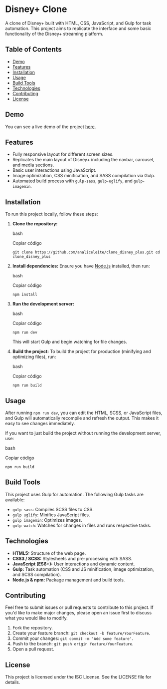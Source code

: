 # Disney+ Clone

A clone of Disney+ built with HTML, CSS, JavaScript, and Gulp for task automation. This project aims to replicate the interface and some basic functionality of the Disney+ streaming platform.

## Table of Contents

- [Demo](#demo)
- [Features](#features)
- [Installation](#installation)
- [Usage](#usage)
- [Build Tools](#build-tools)
- [Technologies](#technologies)
- [Contributing](#contributing)
- [License](#license)

## Demo

You can see a live demo of the project [here]([https://github.com/analiceleite/clone_disney_plus/]).

## Features

- Fully responsive layout for different screen sizes.
- Replicates the main layout of Disney+ including the navbar, carousel, and media sections.
- Basic user interactions using JavaScript.
- Image optimization, CSS minification, and SASS compilation via Gulp.
- Automated build process with `gulp-sass`, `gulp-uglify`, and `gulp-imagemin`.

## Installation

To run this project locally, follow these steps:

1. **Clone the repository:**
    
    bash
    
    Copiar código
    
    `git clone https://github.com/analiceleite/clone_disney_plus.git cd clone_disney_plus`
    
2. **Install dependencies:** Ensure you have [Node.js](https://nodejs.org/) installed, then run:
    
    bash
    
    Copiar código
    
    `npm install`
    
3. **Run the development server:**
    
    bash
    
    Copiar código
    
    `npm run dev`
    
    This will start Gulp and begin watching for file changes.
    
4. **Build the project:** To build the project for production (minifying and optimizing files), run:
    
    bash
    
    Copiar código
    
    `npm run build`
    

## Usage

After running `npm run dev`, you can edit the HTML, SCSS, or JavaScript files, and Gulp will automatically recompile and refresh the output. This makes it easy to see changes immediately.

If you want to just build the project without running the development server, use:

bash

Copiar código

`npm run build`

## Build Tools

This project uses Gulp for automation. The following Gulp tasks are available:

- `gulp sass`: Compiles SCSS files to CSS.
- `gulp uglify`: Minifies JavaScript files.
- `gulp imagemin`: Optimizes images.
- `gulp watch`: Watches for changes in files and runs respective tasks.

## Technologies

- **HTML5:** Structure of the web page.
- **CSS3 / SCSS:** Stylesheets and pre-processing with SASS.
- **JavaScript (ES6+):** User interactions and dynamic content.
- **Gulp:** Task automation (CSS and JS minification, image optimization, and SCSS compilation).
- **Node.js & npm:** Package management and build tools.

## Contributing

Feel free to submit issues or pull requests to contribute to this project. If you'd like to make major changes, please open an issue first to discuss what you would like to modify.

1. Fork the repository.
2. Create your feature branch: `git checkout -b feature/YourFeature`.
3. Commit your changes: `git commit -m 'Add some feature'`.
4. Push to the branch: `git push origin feature/YourFeature`.
5. Open a pull request.

## License

This project is licensed under the ISC License. See the LICENSE file for details.
